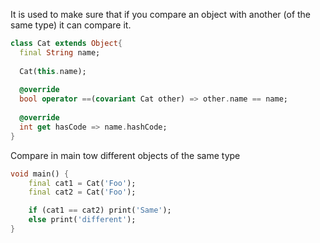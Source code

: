 It is used to make sure that if you compare an object with another (of the same type) it can compare it.

```Dart
class Cat extends Object{  
  final String name;  
  
  Cat(this.name);  
  
  @override  
  bool operator ==(covariant Cat other) => other.name == name;  
  
  @override  
  int get hasCode => name.hashCode;  
}
```


Compare in main tow different objects of the same type
```Dart
void main() {
	final cat1 = Cat('Foo');
	final cat2 = Cat('Foo');

	if (cat1 == cat2) print('Same');
	else print('different');
}
```
